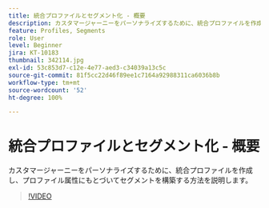 ```yaml
---
title: 統合プロファイルとセグメント化 - 概要
description: カスタマージャーニーをパーソナライズするために、統合プロファイルを作成し、プロファイル属性にもとづいてセグメントを構築する方法を説明します。
feature: Profiles, Segments
role: User
level: Beginner
jira: KT-10183
thumbnail: 342114.jpg
exl-id: 53c853d7-c12e-4e77-aed3-c34039a13c5c
source-git-commit: 81f5cc22d46f89ee1c7164a92988311ca6036b8b
workflow-type: tm+mt
source-wordcount: '52'
ht-degree: 100%

---
```


# 統合プロファイルとセグメント化 - 概要

カスタマージャーニーをパーソナライズするために、統合プロファイルを作成し、プロファイル属性にもとづいてセグメントを構築する方法を説明します。

>[!VIDEO](https://video.tv.adobe.com/v/342114?quality=12&learn=on)

